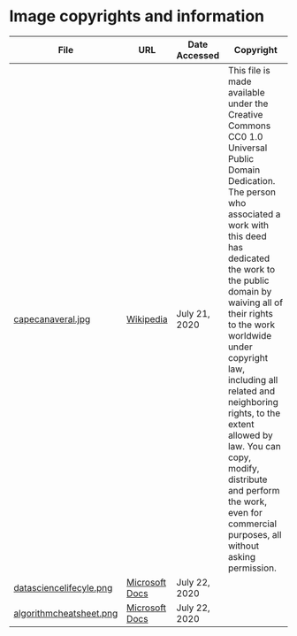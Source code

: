 # Image copyrights and information

| File | URL | Date Accessed | Copyright |
|------|-----|---------------|-----------|
| [capecanaveral.jpg](LaunchProject\images\capecanaveral.jpg) | [Wikipedia](https://commons.wikimedia.org/wiki/File:Space_Launch_Complex_40_at_Cape_Canaveral_(aerial).jpg#mw-jump-to-license) | July 21, 2020 | This file is made available under the Creative Commons CC0 1.0 Universal Public Domain Dedication. The person who associated a work with this deed has dedicated the work to the public domain by waiving all of their rights to the work worldwide under copyright law, including all related and neighboring rights, to the extent allowed by law. You can copy, modify, distribute and perform the work, even for commercial purposes, all without asking permission. |
| [datasciencelifecyle.png](LaunchProject\images\datasciencelifecyle.png) | [Microsoft Docs](https://docs.microsoft.com/en-us/azure/machine-learning/team-data-science-process/lifecycle) | July 22, 2020 | |
| [algorithmcheatsheet.png](LaunchProject\images\algorithmcheatsheet.jpg) | [Microsoft Docs](https://docs.microsoft.com/en-us/azure/machine-learning/algorithm-cheat-sheet) | July 22, 2020 | |
